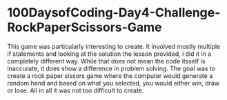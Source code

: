 # 100DaysofCoding-Day4-Challenge-RockPaperScissors-Game

This game was particularly interesting to create. It involved mostly multiple if statements and looking at the solution the lesson provided, i did it in a completely different way. While that does not mean the code itsself is inaccurate, it does show a difference in problem solving. The goal was to create a rock paper sissors game where the computer would generate a random hand and based on what you selected, you would either win, draw or lose. All in all it was not too difficult to create.
